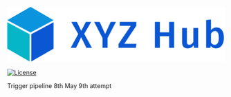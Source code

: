 ![Naksha (नक्शा) - XYZ-Hub](xyz.svg)

[![License](https://img.shields.io/badge/License-Apache%202.0-blue.svg)](https://opensource.org/licenses/Apache-2.0)

Trigger pipeline 8th May 9th attempt